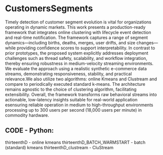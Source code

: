 # CustomersSegments
Timely detection of customer segment evolution is vital for organizations operating in dynamic markets. This work presents a production-ready framework that integrates online clustering with lifecycle event detection and real-time notification. The framework captures a range of segment dynamics—including births, deaths, merges, user drifts, and size changes—while providing confidence scores to support interpretability. In contrast to prior prototypes, the proposed system explicitly addresses deployment challenges such as thread safety, scalability, and workflow integration, thereby ensuring robustness in medium-velocity streaming environments. We evaluate the approach using a realistic synthetic e-commerce data streams, demonstrating responsiveness, stability, and practical relevance.We also utilize two algorithms: online Kmeans and Clustream and compare to periodically executed standard k-means. The architecture remains agnostic to the choice of clustering algorithm, facilitating extensibility. Overall, the framework transforms raw behavioral streams into actionable, low-latency insights suitable for real-world application esensuring reliable operation in medium to high-throughput environments processing up to 300 users per second (18,000 users per minute) in commodity hardware.


## CODE - Python:

thirteenthD - online kmeans
thirteenthD_BATCH_WARMSTART - batch (standard) kmeans
thirteenthD_clustream - CluStream

